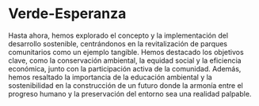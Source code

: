 # Verde-Esperanza

Hasta ahora, hemos explorado el concepto y la implementación del desarrollo sostenible, centrándonos en la revitalización de parques comunitarios como un ejemplo tangible. Hemos destacado los objetivos clave, como la conservación ambiental, la equidad social y la eficiencia económica, junto con la participación activa de la comunidad. Además, hemos resaltado la importancia de la educación ambiental y la sostenibilidad en la construcción de un futuro donde la armonía entre el progreso humano y la preservación del entorno sea una realidad palpable.
